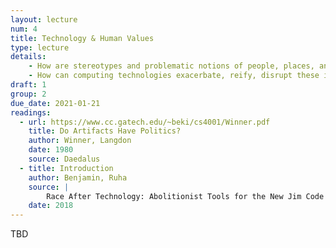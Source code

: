 ```yaml
---
layout: lecture
num: 4
title: Technology & Human Values
type: lecture
details: 
    - How are stereotypes and problematic notions of people, places, and communities "baked in" to computing technologies, and what are some examples of this?
    - How can computing technologies exacerbate, reify, disrupt these ideas?
draft: 1
group: 2
due_date: 2021-01-21
readings:
  - url: https://www.cc.gatech.edu/~beki/cs4001/Winner.pdf
    title: Do Artifacts Have Politics?
    author: Winner, Langdon
    date: 1980
    source: Daedalus
  - title: Introduction
    author: Benjamin, Ruha
    source: |
        Race After Technology: Abolitionist Tools for the New Jim Code
    date: 2018
---
```


TBD